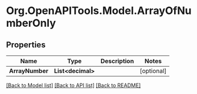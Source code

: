 # Org.OpenAPITools.Model.ArrayOfNumberOnly

## Properties

Name | Type | Description | Notes
------------ | ------------- | ------------- | -------------
**ArrayNumber** | **List&lt;decimal&gt;** |  | [optional] 

[[Back to Model list]](../README.md#documentation-for-models) [[Back to API list]](../README.md#documentation-for-api-endpoints) [[Back to README]](../README.md)

